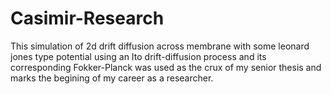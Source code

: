 Casimir-Research
================

This simulation of 2d drift diffusion across membrane with some leonard jones type potential using an Ito drift-diffusion process and its corresponding Fokker-Planck was used as the crux of my senior thesis and marks the begining of my career as a researcher.
